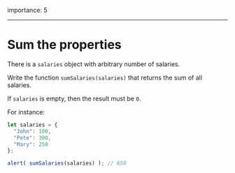 importance: 5

---

# Sum the properties

There is a `salaries` object with arbitrary number of salaries. 

Write the function `sumSalaries(salaries)` that returns the sum of all salaries.

If `salaries` is empty, then the result must be `0`.

For instance:

```js
let salaries = {
  "John": 100,
  "Pete": 300,
  "Mary": 250
};

alert( sumSalaries(salaries) ); // 650
```

